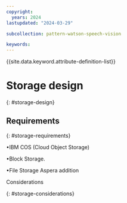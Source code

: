 ```yaml
---
copyright:
  years: 2024
lastupdated: "2024-03-29"

subcollection: pattern-watson-speech-vision

keywords:
---
```

{{site.data.keyword.attribute-definition-list}}

# Storage design

{: #storage-design}

## Requirements

{: #storage-requirements}



•IBM COS (Cloud Object Storage) 

•Block Storage.

•File Storage Aspera addition

Considerations

{: #storage-considerations}
